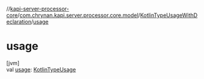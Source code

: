 //[kapi-server-processor-core](../../../index.md)/[com.chrynan.kapi.server.processor.core.model](../index.md)/[KotlinTypeUsageWithDeclaration](index.md)/[usage](usage.md)

# usage

[jvm]\
val [usage](usage.md): [KotlinTypeUsage](../-kotlin-type-usage/index.md)
